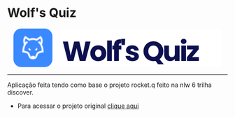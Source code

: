 # Wolf's Quiz
<p align="center">
    <img src=".github/logo.svg">
</p>

---

Aplicação feita tendo como base o projeto rocket.q feito na nlw 6 trilha discover.

* Para acessar o projeto original 
[clique aqui](https://github.com/rocketseat-education/nlw-06-discover)

